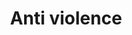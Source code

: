 ---
pid: pt321
title: Anti violence
location_transcription: 
coordinates: "[-75.12871743295, 39.966122114311]"
zipcode: '19125'
gen_neighborhood: River Wards
neighborhood: Fishtown,Kensington
outside_phl: 
age: '12'
age_range: 6-13
instagram: 
image_file_name: pt_321.jpg
proposal_transcription: Is a monument base on a simi perfect world where crime and
  terrose are stop to a none
topic: Unknown
topic_summary: '0'
type: Other No Form
keywords_other: 
credit: Johnny
image_labels: 
twitter: 
facebook: 
permalink: "/monuments/pt321/"
layout: item-page
---